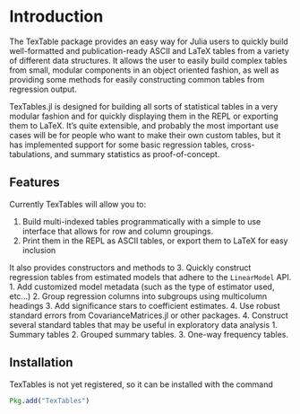 # Introduction
The TexTable package provides an easy way for Julia users to quickly build
well-formatted and publication-ready ASCII and LaTeX tables from a variety of
different data structures.  It allows the user to easily build complex tables
from small, modular components in an object oriented fashion, as well as
providing some methods for easily constructing common tables from regression
output.

TexTables.jl is designed for building all sorts of statistical tables in a very
modular fashion and for quickly displaying them in the REPL or exporting them to
LaTeX.  It’s quite extensible, and probably the most important use cases will be
for people who want to make their own custom tables, but it has implemented
support for some basic regression tables, cross-tabulations, and summary
statistics as proof-of-concept.

## Features
Currently TexTables will allow you to:
1.  Build multi-indexed tables programmatically with a simple to use interface
    that allows for row and column groupings.
2.  Print them in the REPL as ASCII tables, or export them to LaTeX for easy
    inclusion

It also provides constructors and methods to
3.  Quickly construct regression tables from estimated models that adhere to the
    `LinearModel` API.
    1.  Add customized model metadata (such as the type of estimator used, etc...)
    2.  Group regression columns into subgroups using multicolumn headings
    3.  Add significance stars to coefficient estimates.
    4.  Use robust standard errors from CovarianceMatrices.jl or other packages.
4.  Construct several standard tables that may be useful in exploratory data
    analysis
    1.  Summary tables
    2.  Grouped summary tables.
    3.  One-way frequency tables.

## Installation

TexTables is not yet registered, so it can be installed with the command
```julia
Pkg.add("TexTables")
```
